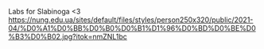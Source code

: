 Labs for Slabinoga <3
https://nung.edu.ua/sites/default/files/styles/person250x320/public/2021-04/%D0%A1%D0%BB%D0%B0%D0%B1%D1%96%D0%BD%D0%BE%D0%B3%D0%B02.jpg?itok=nmZNL1bc
